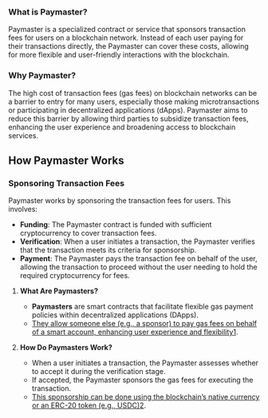 ### What is Paymaster?

Paymaster is a specialized contract or service that sponsors transaction fees for users on a blockchain network. Instead of each user paying for their transactions directly, the Paymaster can cover these costs, allowing for more flexible and user-friendly interactions with the blockchain.

### Why Paymaster?

The high cost of transaction fees (gas fees) on blockchain networks can be a barrier to entry for many users, especially those making microtransactions or participating in decentralized applications (dApps). Paymaster aims to reduce this barrier by allowing third parties to subsidize transaction fees, enhancing the user experience and broadening access to blockchain services.


## How Paymaster Works

### Sponsoring Transaction Fees

Paymaster works by sponsoring the transaction fees for users. This involves:

-   **Funding**: The Paymaster contract is funded with sufficient cryptocurrency to cover transaction fees.
-   **Verification**: When a user initiates a transaction, the Paymaster verifies that the transaction meets its criteria for sponsorship.
-   **Payment**: The Paymaster pays the transaction fee on behalf of the user, allowing the transaction to proceed without the user needing to hold the required cryptocurrency for fees.


1.  **What Are Paymasters?**
    
    -   **Paymasters**  are smart contracts that facilitate flexible gas payment policies within decentralized applications (DApps).
    -   [They allow someone else (e.g., a sponsor) to pay gas fees on behalf of a smart account, enhancing user experience and flexibility](https://www.alchemy.com/overviews/what-is-a-paymaster)[1](https://www.alchemy.com/overviews/what-is-a-paymaster).
2.  **How Do Paymasters Work?**
    
    -   When a user initiates a transaction, the Paymaster assesses whether to accept it during the verification stage.
    -   If accepted, the Paymaster sponsors the gas fees for executing the transaction.
    -   [This sponsorship can be done using the blockchain’s native currency or an ERC-20 token (e.g., USDC)](https://usa.visa.com/solutions/crypto/rethink-digital-transactions-with-account-abstraction.html)[2](https://usa.visa.com/solutions/crypto/rethink-digital-transactions-with-account-abstraction.html).